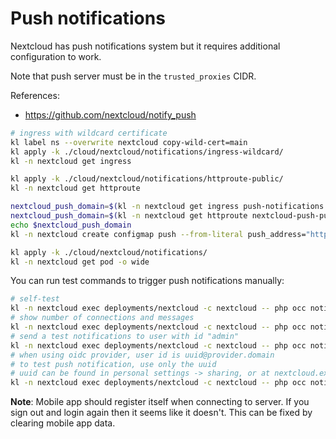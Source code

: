 
# Push notifications

Nextcloud has push notifications system but it requires additional configuration to work.

Note that push server must be in the `trusted_proxies` CIDR.

References:
- https://github.com/nextcloud/notify_push

```bash
# ingress with wildcard certificate
kl label ns --overwrite nextcloud copy-wild-cert=main
kl apply -k ./cloud/nextcloud/notifications/ingress-wildcard/
kl -n nextcloud get ingress

kl apply -k ./cloud/nextcloud/notifications/httproute-public/
kl -n nextcloud get httproute

nextcloud_push_domain=$(kl -n nextcloud get ingress push-notifications -o go-template "{{ (index .spec.rules 0).host}}")
nextcloud_push_domain=$(kl -n nextcloud get httproute nextcloud-push-public -o go-template --template "{{ (index .spec.hostnames 0)}}")
echo $nextcloud_push_domain
kl -n nextcloud create configmap push --from-literal push_address="https://${nextcloud_push_domain}" -o yaml --dry-run=client | kl apply -f -

kl apply -k ./cloud/nextcloud/notifications/
kl -n nextcloud get pod -o wide
```

You can run test commands to trigger push notifications manually:

```bash
# self-test
kl -n nextcloud exec deployments/nextcloud -c nextcloud -- php occ notify_push:self-test
# show number of connections and messages
kl -n nextcloud exec deployments/nextcloud -c nextcloud -- php occ notify_push:metrics
# send a test notifications to user with id "admin"
kl -n nextcloud exec deployments/nextcloud -c nextcloud -- php occ notification:test-push admin
# when using oidc provider, user id is uuid@provider.domain
# to test push notification, use only the uuid
# uuid can be found in personal settings -> sharing, or at nextcloud.example.com/settings/user/sharing
kl -n nextcloud exec deployments/nextcloud -c nextcloud -- php occ notification:test-push 99b556c5-2ae5-4bb9-a445-24b5346855ab
```

**Note**: Mobile app should register itself when connecting to server.
If you sign out and login again then it seems like it doesn't.
This can be fixed by clearing mobile app data.
